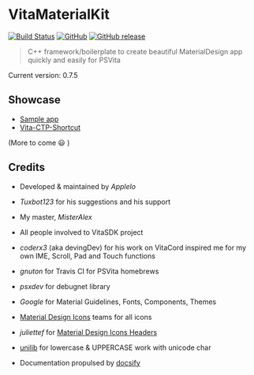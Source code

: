 # VitaMaterialKit

[![Build Status](https://travis-ci.org/Applelo/VitaMaterialKit.svg?branch=master)](https://travis-ci.org/Applelo/VitaMaterialKit)
[![GitHub](https://img.shields.io/github/license/Applelo/VitaMaterialKit.svg)](https://github.com/Applelo/VitaMaterialKit/blob/master/LICENSE)
[![GitHub release](https://img.shields.io/github/release/Applelo/VitaMaterialKit.svg)](https://github.com/Applelo/VitaMaterialKit/releases)

> C++ framework/boilerplate to create beautiful MaterialDesign app quickly and easily for PSVita

Current version: 0.7.5

## Showcase

* [Sample app](https://github.com/Applelo/VitaMaterialKit/releases)
* [Vita-CTP-Shortcut](https://github.com/CTPBenchmark/Vita-CTP-Shortcut)

(More to come :smiley: )

## Credits

* Developed & maintained by *Applelo*
* *Tuxbot123* for his suggestions and his support
* My master, *MisterAlex*


* All people involved to VitaSDK project
* *coderx3* (aka devingDev) for his work on VitaCord inspired me for my own IME, Scroll, Pad and Touch functions
* *gnuton* for Travis CI for PSVita homebrews
* *psxdev* for debugnet library
* *Google* for Material Guidelines, Fonts, Components, Themes
* [Material Design Icons](https://github.com/Templarian/MaterialDesign-Webfont/) teams for all icons
* *juliettef* for [Material Design Icons Headers](https://github.com/juliettef/IconFontCppHeaders)
* [unilib](https://github.com/ufal/unilib) for lowercase & UPPERCASE work with unicode char


* Documentation propulsed by [docsify](https://docsify.js.org/#/)